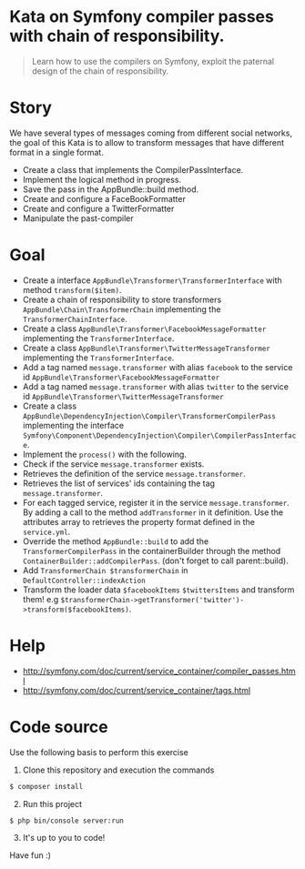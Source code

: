 Kata on Symfony compiler passes with chain of responsibility.
=======
> Learn how to use the compilers on Symfony, exploit the paternal design of the chain of responsibility.

# Story

We have several types of messages coming from different social networks, the goal of this Kata is to allow to transform messages that have different format in a single format.

* Create a class that implements the CompilerPassInterface.
* Implement the logical method in progress.
* Save the pass in the AppBundle::build method.
* Create and configure a FaceBookFormatter
* Create and configure a TwitterFormatter
* Manipulate the past-compiler

# Goal

* Create a interface `AppBundle\Transformer\TransformerInterface` with method `transform($item)`.
* Create a chain of responsibility to store transformers `AppBundle\Chain\TransformerChain` implementing the `TransformerChainInterface`.
* Create a class `AppBundle\Transformer\FacebookMessageFormatter` implementing the `TransformerInterface`.
* Create a class `AppBundle\Transformer\TwitterMessageTransformer` implementing the `TransformerInterface`.
* Add a tag named `message.transformer` with alias `facebook` to the service id `AppBundle\Transformer\FacebookMessageFormatter`
* Add a tag named `message.transformer` with alias `twitter` to the service id `AppBundle\Transformer\TwitterMessageTransformer`
* Create a class `AppBundle\DependencyInjection\Compiler\TransformerCompilerPass` implementing the interface `Symfony\Component\DependencyInjection\Compiler\CompilerPassInterface`.
* Implement the `process()` with the following.
* Check if the service `message.transformer` exists.
* Retrieves the definition of the service `message.transformer`.
* Retrieves the list of services' ids containing the tag `message.transformer`.
* For each tagged service, register it in the service `message.transformer`. By adding a call to the method `addTransformer` in it definition. Use the attributes array to retrieves the property format defined in the `service.yml`.
* Override the method `AppBundle::build` to add the `TransformerCompilerPass` in the containerBuilder through the method `ContainerBuilder::addCompilerPass`. (don't forget to call parent::build).
* Add `TransformerChain $transformerChain` in `DefaultController::indexAction`
* Transform the loader data `$facebookItems` `$twittersItems` and transform them! e.g `$transformerChain->getTransformer('twitter')->transform($facebookItems)`.

# Help

* http://symfony.com/doc/current/service_container/compiler_passes.html
* http://symfony.com/doc/current/service_container/tags.html

# Code source

Use the following basis to perform this exercise

1) Clone this repository and execution the commands

```bash
$ composer install
```

2) Run this project

```bash
$ php bin/console server:run
```

3) It's up to you to code!

Have fun :)

